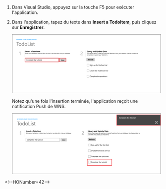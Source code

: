 ﻿
1. Dans Visual Studio, appuyez sur la touche F5 pour exécuter l'application.

2. Dans l'application, tapez du texte dans **Insert a TodoItem**, puis cliquez sur **Enregistrer**.

   	![](./media/mobile-services-windows-store-test-push/mobile-quickstart-push1.png)

   	Notez qu'une fois l'insertion terminée, l'application reçoit une notification Push de WNS.

   	![](./media/mobile-services-windows-store-test-push/mobile-quickstart-push2.png)

\<!--HONumber=42-->
